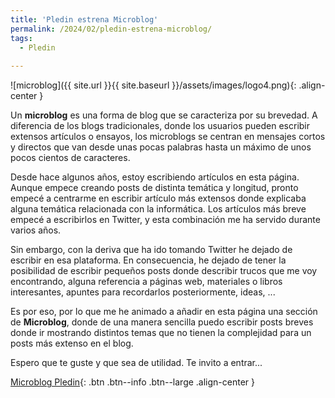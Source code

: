 ```yaml
---
title: 'Pledin estrena Microblog'
permalink: /2024/02/pledin-estrena-microblog/
tags:
  - Pledin
 
---
```


![microblog]({{ site.url }}{{ site.baseurl }}/assets/images/logo4.png){: .align-center }

Un **microblog** es una forma de blog que se caracteriza por su brevedad. A diferencia de los blogs tradicionales, donde los usuarios pueden escribir extensos artículos o ensayos, los microblogs se centran en mensajes cortos y directos que van desde unas pocas palabras hasta un máximo de unos pocos cientos de caracteres.

Desde hace algunos años, estoy escribiendo artículos en esta página. Aunque empece creando posts de distinta temática y longitud, pronto empecé a centrarme en escribir artículo más extensos donde explicaba alguna temática relacionada con la informática. Los artículos más breve empecé a escribirlos en Twitter, y esta combinación me ha servido durante varios años.

Sin embargo, con la deriva que ha ido tomando Twitter he dejado de escribir en esa plataforma. En consecuencia, he dejado de tener la posibilidad de escribir pequeños posts donde describir trucos que me voy encontrando, alguna referencia a páginas web, materiales o libros interesantes, apuntes para recordarlos posteriormente, ideas, ...

Es por eso, por lo que me he animado a añadir en esta página una sección de **Microblog**, donde de una manera sencilla puedo escribir posts breves donde ir mostrando distintos temas que no tienen la complejidad para un posts más extenso en el blog.

Espero que te guste y que sea de utilidad. Te invito a entrar... 

[Microblog Pledin](https://www.josedomingo.org/pledin/microblog/){: .btn .btn--info .btn--large .align-center }

